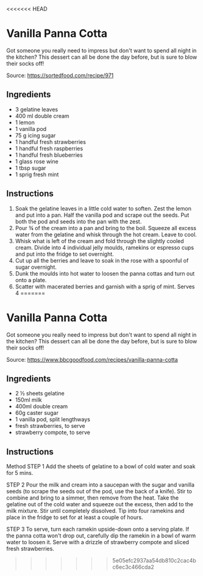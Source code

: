 <<<<<<< HEAD
# Vanilla Panna Cotta

Got someone you really need to impress but don't want to spend all night in the kitchen? This dessert can all be done the day before, but is sure to blow their socks off!

Source: https://sortedfood.com/recipe/971

## Ingredients

- 3 gelatine leaves
- 400 ml double cream
- 1 lemon
- 1 vanilla pod
- 75 g icing sugar
- 1 handful fresh strawberries
- 1 handful fresh raspberries
- 1 handful fresh blueberries
- 1 glass rose wine
- 1 tbsp sugar
- 1 sprig fresh mint

## Instructions

1. Soak the gelatine leaves in a little cold water to soften. Zest the lemon and put into a pan. Half the vanilla pod and scrape out the seeds. Put both the pod and seeds into the pan with the zest.
2. Pour ¾ of the cream into a pan and bring to the boil. Squeeze all excess water from the gelatine and whisk through the hot cream. Leave to cool.
3. Whisk what is left of the cream and fold through the slightly cooled cream. Divide into 4 individual jelly moulds, ramekins or espresso cups and put into the fridge to set overnight.
4. Cut up all the berries and leave to soak in the rose with a spoonful of sugar overnight.
5. Dunk the moulds into hot water to loosen the panna cottas and turn out onto a plate.
6. Scatter with macerated berries and garnish with a sprig of mint. Serves 4
=======
# Vanilla Panna Cotta

Got someone you really need to impress but don't want to spend all night in the kitchen? This dessert can all be done the day before, but is sure to blow their socks off!

Source: https://www.bbcgoodfood.com/recipes/vanilla-panna-cotta

## Ingredients

- 2 ½ sheets gelatine
- 150ml milk
- 400ml double cream
- 60g caster sugar
- 1 vanilla pod, split lengthways
- fresh strawberries, to serve
- strawberry compote, to serve

## Instructions

Method
STEP 1
Add the sheets of gelatine to a bowl of cold water and soak for 5 mins.

STEP 2
Pour the milk and cream into a saucepan with the sugar and vanilla seeds (to scrape the seeds out of the pod, use the back of a knife). Stir to combine and bring to a simmer, then remove from the heat. Take the gelatine out of the cold water and squeeze out the excess, then add to the milk mixture. Stir until completely dissolved. Tip into four ramekins and place in the fridge to set for at least a couple of hours.

STEP 3
To serve, turn each ramekin upside-down onto a serving plate. If the panna cotta won't drop out, carefully dip the ramekin in a bowl of warm water to loosen it. Serve with a drizzle of strawberry compote and sliced fresh strawberries.
>>>>>>> 5e05efc2937aa54db810c2cac4bc6ec3c466cda2
